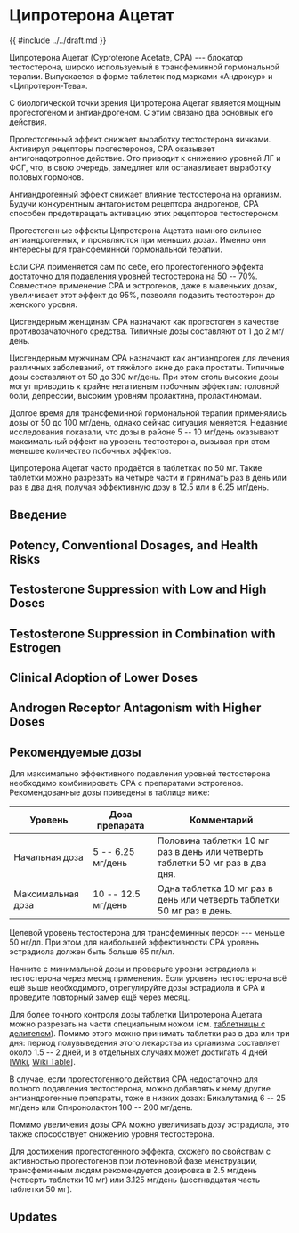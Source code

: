 # Ципротерона Ацетат

{{ #include ../../draft.md }}

Ципротерона Ацетат (Cyproterone Acetate, CPA) --- блокатор тестостерона,
широко используемый в трансфеминной гормональной терапии.
Выпускается в форме таблеток под марками «Андрокур» и «Ципротерон-Тева».

С биологической точки зрения Ципротерона Ацетат является мощным прогестогеном и антиандрогеном.
С этим связано два основных его действия.

Прогестогенный эффект снижает выработку тестостерона яичками.
Активируя рецепторы прогестеронов, CPA оказывает антигонадотропное действие.
Это приводит к снижению уровней ЛГ и ФСГ, что, в свою очередь,
замедляет или останавливает выработку половых гормонов.

Антиандрогенный эффект снижает влияние тестостерона на организм.
Будучи конкурентным антагонистом рецептора андрогенов,
CPA способен предотвращать активацию этих рецепторов тестостероном.

Прогестогенные эффекты Ципротерона Ацетата намного сильнее антиандрогенных,
и проявляются при меньших дозах.
Именно они интересны для трансфеминной гормональной терапии.

Если CPA применяется сам по себе,
его прогестогенного эффекта достаточно для подавления уровней тестостерона на 50 -- 70%.
Совместное применение CPA и эстрогенов,
даже в маленьких дозах, увеличивает этот эффект до 95%,
позволяя подавить тестостерон до женского уровня.

Цисгендерным женщинам CPA назначают как прогестоген в качестве противозачаточного средства.
Типичные дозы составляют от 1 до 2 мг/день.

Цисгендерным мужчинам CPA назначают как антиандроген для лечения различных заболеваний,
от тяжёлого акне до рака простаты.
Типичные дозы составляют от 50 до 300 мг/день.
При этом столь высокие дозы могут приводить к крайне негативным побочным эффектам:
головной боли, депрессии, высоким уровням пролактина, пролактиномам.

Долгое время для трансфеминной гормональной терапии применялись дозы от 50 до 100 мг/день,
однако сейчас ситуация меняется.
Недавние исследования показали,
что дозы в районе 5 -- 10 мг/день оказывают максимальный эффект на уровень тестостерона,
вызывая при этом меньшее количество побочных эффектов.

Ципротерона Ацетат часто продаётся в таблетках по 50 мг.
Такие таблетки можно разрезать на четыре части
и принимать раз в день или раз в два дня,
получая эффективную дозу в 12.5 или в 6.25 мг/день.

## Введение

## Potency, Conventional Dosages, and Health Risks

## Testosterone Suppression with Low and High Doses

## Testosterone Suppression in Combination with Estrogen

## Clinical Adoption of Lower Doses

## Androgen Receptor Antagonism with Higher Doses

## Рекомендуемые дозы

Для максимально эффективного подавления уровней тестостерона необходимо комбинировать
CPA с препаратами эстрогенов. Рекомендованные дозы приведены в таблице ниже:

| Уровень           | Доза препарата    | Комментарий                                                                    |
|-------------------|-------------------|--------------------------------------------------------------------------------|
| Начальная доза    | 5 -- 6.25 мг/день  | Половина таблетки 10 мг раз в день или четверть таблетки 50 мг раз в два дня. |
| Максимальная доза | 10 -- 12.5 мг/день | Одна таблетка 10 мг раз в день или четверть таблетки 50 мг раз в день.        |

Целевой уровень тестостерона для трансфеминных персон --- меньше 50 нг/дл.
При этом для наибольшей эффективности CPA уровень эстрадиола должен быть больше 65 пг/мл.

Начните с минимальной дозы и проверьте уровни эстрадиола и тестостерона через месяц применения.
Если уровень тестостерона всё ещё выше необходимого,
отрегулируйте дозы эстрадиола и CPA и проведите повторный замер ещё через месяц.

Для более точного контроля дозы таблетки Ципротерона Ацетата можно разрезать на части
специальным ножом (см. [таблетницы с делителем][knife]).
Помимо этого можно принимать таблетки раз в два или три дня:
период полувыведения этого лекарства из организма составляет около 1.5 -- 2 дней,
и в отдельных случаях может достигать 4 дней
[[Wiki][cpa-half-life], [Wiki Table][cpa-half-life-table]].

В случае, если прогестогенного действия CPA недостаточно для полного подавления тестостерона,
можно добавлять к нему другие антиандрогенные препараты, тоже в низких дозах:
Бикалутамид 6 -- 25 мг/день или Спиронолактон 100 -- 200 мг/день.

Помимо увеличения дозы CPA можно увеличивать дозу эстрадиола,
это также способствует снижению уровня тестостерона.

Для достижения прогестогенного эффекта,
схожего по свойствам с активностью прогестогенов при лютеиновой фазе менструации,
трансфеминным людям рекомендуется дозировка в 2.5 мг/день (четверть таблетки 10 мг)
или 3.125 мг/день (шестнадцатая часть таблетки 50 мг).

## Updates


[knife]: https://www.ozon.ru/category/konteynery-dlya-tabletok-6362/?from_global=true&text=%D1%82%D0%B0%D0%B1%D0%BB%D0%B5%D1%82%D0%BD%D0%B8%D1%86%D0%B0+%D1%81+%D0%B4%D0%B5%D0%BB%D0%B8%D1%82%D0%B5%D0%BB%D0%B5%D0%BC
[cpa-half-life]: https://en.wikipedia.org/wiki/Pharmacology_of_cyproterone_acetate#Metabolism
[cpa-half-life-table]: https://commons.wikimedia.org/wiki/File:Cyproterone_acetate_levels_with_100_mg_oral_cyproterone_acetate_per_day_in_women.png
